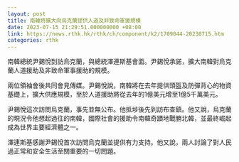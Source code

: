 ```yaml
---
layout: post
title: 南韓將擴大向烏克蘭提供人道及非致命軍援規模
date: 2023-07-15 21:29:51.000000000 +08:00
link: https://news.rthk.hk/rthk/ch/component/k2/1709044-20230715.htm
categories: rthk
---
```


南韓總統尹錫悅到訪烏克蘭，與總統澤連斯基會面。尹錫悅承諾，擴大南韓對烏克蘭人道援助及非致命軍事援助的規模。

兩位領袖會後共同會見傳媒。尹錫悅說，南韓將在去年提供頭盔及防彈背心的物資基礎上，擴大供應規模，至於人道援助將從去年的1億美元增至1億5千萬美元。

尹錫悅這次訪問烏克蘭，事先並無公布。他抵埗後先到訪布查鎮。他又說，烏克蘭的現況令他想起過往的南韓，國際社會的援助令南韓奇蹟地戰勝北韓，並最終崛起成為世界主要經濟體之一。

澤連斯基感謝尹錫悅首次訪問烏克蘭並提供有力支持。他又說，兩人討論了對人民過正常和安全生活至關重要的一切問題。
